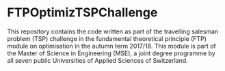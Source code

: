 # FTPOptimizTSPChallenge

This repository contains the code written as part of the travelling salesman problem (TSP) challenge
in the fundamental theoretical principle (FTP) module on optimisation in the autumn term 2017/18.
This module is part of the Master of Science in Engineering (MSE),
a joint degree programme by all seven public Universities of Applied Sciences of Switzerland.
